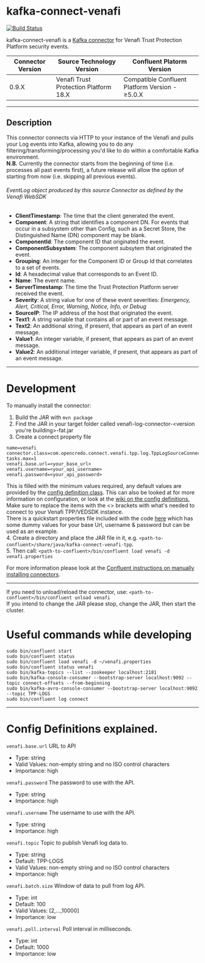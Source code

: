 # kafka-connect-venafi
[![Build Status](https://travis-ci.com/opencredo/kafka-connect-venafi.svg?token=9Xb3AhGzVsnLVT8gQNzo&branch=master)](https://travis-ci.com/opencredo/kafka-connect-venafi)

kafka-connect-venafi is a [Kafka connector](http://kafka.apache.org/documentation.html#connect) for Venafi Trust Protection Platform security events.

| Connector Version | Source Technology Version | Confluent Platorm Version |   
| --- | --- | --- |  
| 0.9.X | Venafi Trust Protection Platform 18.X | Compatible Confluent Platform Version - ≥5.0.X |  
---

Description
---
This connector connects via HTTP to your instance of the Venafi and pulls your Log events into Kafka, allowing you to do any filtering/transforming/processing you'd like to do within a comfortable Kafka environment.  
 **N.B.** Currently the connector starts from the beginning of time (i.e. processes all past events first), a future release will allow the option of starting from now (i.e. skipping all previous events).

###### EventLog object produced by this source Connector as defined by the Venafi WebSDK
* **ClientTimestamp**: The time that the client generated the event.
* **Component**: A string that identifies a component DN. For events that occur in a subsystem other than Config, such as a Secret Store, the Distinguished Name (DN) component may be blank.
* **ComponentId**: The component ID that originated the event.
* **ComponentSubsystem**: The component subsytem that originated the event.
* **Grouping**: An integer for the Component ID or Group Id that correlates to a set of events.
* **Id**: A hexadecimal value that corresponds to an Event ID.
* **Name**: The event name.
* **ServerTimestamp**: The time the Trust Protection Platform server received the event.
* **Severity**: A string value for one of these event severities: _Emergency, Alert, Critical, Error, Warning, Notice, Info, or Debug_
* **SourceIP**: The IP address of the host that originated the event.
* **Text1**: A string variable that contains all or part of an event message.
* **Text2**: An additional string, if present, that appears as part of an event message.
* **Value1**: An integer variable, if present, that appears as part of an event message.
* **Value2**: An additional integer variable, if present, that appears as part of an event message.

---



# Development
To manually install the connector:
1. Build the JAR with `mvn package`
2. Find the JAR in your target folder called venafi-log-connector-<version you're building>-fat.jar
3. Create a connect property file 
```
name=venafi
connector.class=com.opencredo.connect.venafi.tpp.log.TppLogSourceConnector
tasks.max=1
venafi.base.url=<your_base_url>
venafi.username=<your_api_username>
venafi.password=<your_api_password>
```
This is filled with the minimum values required, any default values are provided by the [config definition class](./src/main/java/com/opencredo/connect/venafi/tpp/log/TppLogSourceConfig.java). 
This can also be looked at for more information on configuration, or look at the [wiki on the config definitions.](https://github.com/opencredo/kafka-connect-venafi-tpp/wiki/Config-Definitions-explained.)
Make sure to replace the items with the <> brackets with what's needed to connect to your Venafi TPP/VEDSDK instance.   
There is a quickstart properties file included with the code [here](./config/source-quickstart.properties) which has some dummy values for your base Url, username & password but can be used as an example.  
4. Create a directory and place the JAR file in it, e.g. `<path-to-confluent>/share/java/kafka-connect-venafi-tpp`.  
5. Then call: `<path-to-confluent>/bin/confluent load venafi -d venafi.properties`  

For more information please look at the [Confluent instructions on manually installing connectors](https://docs.confluent.io/current/connect/managing/install.html#connect-install-connectors).

---
If you need to unload/reload the connector, use: `<path-to-confluent>/bin/confluent unload venafi`  
If you intend to change the JAR please stop, change the JAR, then start the cluster.  

# Useful commands while developing
```
sudo bin/confluent start  
sudo bin/confluent status
sudo bin/confluent load venafi -d ~/venafi.properties
sudo bin/confluent status venafi
sudo bin/kafka-topics --list --zookeeper localhost:2181
sudo bin/kafka-console-consumer --bootstrap-server localhost:9092 --topic connect-offsets --from-beginning
sudo bin/kafka-avro-console-consumer --bootstrap-server localhost:9092 --topic TPP-LOGS
sudo bin/confluent log connect
``` 
---

# Config Definitions explained.

``venafi.base.url``
  URL to API

  * Type: string
  * Valid Values: non-empty string and no ISO control characters
  * Importance: high

``venafi.password``
  The password to use with the API.

  * Type: string
  * Importance: high

``venafi.username``
  The username to use with the API.

  * Type: string
  * Importance: high

``venafi.topic``
  Topic to publish Venafi log data to.

  * Type: string
  * Default: TPP-LOGS
  * Valid Values: non-empty string and no ISO control characters
  * Importance: high

``venafi.batch.size``
  Window of data to pull from log API.

  * Type: int
  * Default: 100
  * Valid Values: [2,...,10000]
  * Importance: low

``venafi.poll.interval``
  Poll interval in milliseconds.

  * Type: int
  * Default: 1000
  * Importance: low




